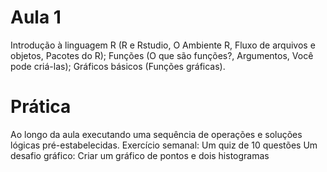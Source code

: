 # Aula 1


Introdução à linguagem R (R e Rstudio, O Ambiente  R, Fluxo de arquivos e objetos, Pacotes do R);
Funções (O que são funções?, Argumentos, Você pode criá-las);
Gráficos básicos (Funções gráficas).

# Prática

Ao longo da aula executando uma sequência de operações e soluções lógicas pré-estabelecidas.
Exercício semanal: Um quiz de 10 questões
Um desafio gráfico: Criar um gráfico de pontos e dois histogramas
